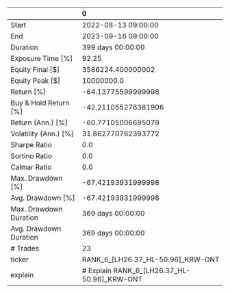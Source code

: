 |                        | 0                                           |
|:-----------------------|:--------------------------------------------|
| Start                  | 2022-08-13 09:00:00                         |
| End                    | 2023-09-16 09:00:00                         |
| Duration               | 399 days 00:00:00                           |
| Exposure Time [%]      | 92.25                                       |
| Equity Final [$]       | 3586224.400000002                           |
| Equity Peak [$]        | 10000000.0                                  |
| Return [%]             | -64.13775599999998                          |
| Buy & Hold Return [%]  | -42.211055276381906                         |
| Return (Ann.) [%]      | -60.77105006695079                          |
| Volatility (Ann.) [%]  | 31.862770762393772                          |
| Sharpe Ratio           | 0.0                                         |
| Sortino Ratio          | 0.0                                         |
| Calmar Ratio           | 0.0                                         |
| Max. Drawdown [%]      | -67.42193931999998                          |
| Avg. Drawdown [%]      | -67.42193931999998                          |
| Max. Drawdown Duration | 369 days 00:00:00                           |
| Avg. Drawdown Duration | 369 days 00:00:00                           |
| # Trades               | 23                                          |
| ticker                 | RANK_6_[LH26.37_HL-50.96]_KRW-ONT           |
| explain                | # Explain RANK_6_[LH26.37_HL-50.96]_KRW-ONT |